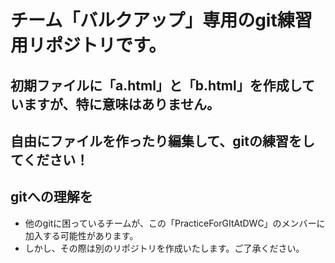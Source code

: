 # チーム「バルクアップ」専用のgit練習用リポジトリです。

## 初期ファイルに「a.html」と「b.html」を作成していますが、特に意味はありません。
## 自由にファイルを作ったり編集して、gitの練習をしてください！
## gitへの理解を

- 他のgitに困っているチームが、この「PracticeForGItAtDWC」のメンバーに加入する可能性があります。
- しかし、その際は別のリポジトリを作成いたします。ご了承ください。
